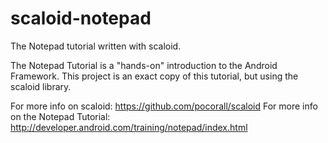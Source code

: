 scaloid-notepad
===============

The Notepad tutorial written with scaloid.

The Notepad Tutorial is a "hands-on" introduction to the
Android Framework. This project is an exact copy of this tutorial,
but using the scaloid library.

For more info on scaloid:
https://github.com/pocorall/scaloid
For more info on the Notepad Tutorial:
http://developer.android.com/training/notepad/index.html

